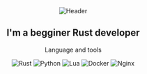 <div align="center">
  <img src="https://github.com/Leqort/leqort/blob/main/assets/0126.gif" alt="Header" />

## I'm a begginer Rust developer

Language and tools

![Rust](https://img.shields.io/badge/-Rust-090909?style=for-the-badge&logo=rust&logoColor=ffffff) ![Python](https://img.shields.io/badge/-Python-090909?style=for-the-badge&logo=python) ![Lua](https://img.shields.io/badge/-Lua-090909?style=for-the-badge&logo=lua&logoColor=blue) ![Docker](https://img.shields.io/badge/-docker-090909?style=for-the-badge&logo=docker&logoColor=blue) ![Nginx](https://img.shields.io/badge/-Nginx-090909?style=for-the-badge&logo=nginx&logoColor=green)
</div>
